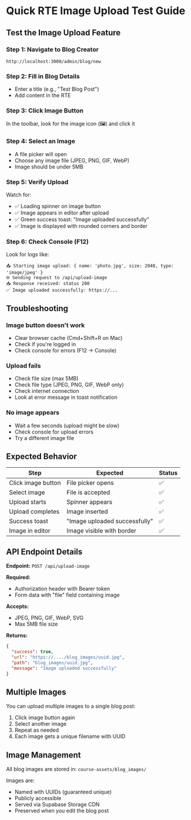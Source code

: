# Quick RTE Image Upload Test Guide

## Test the Image Upload Feature

### Step 1: Navigate to Blog Creator
```
http://localhost:3000/admin/blog/new
```

### Step 2: Fill in Blog Details
- Enter a title (e.g., "Test Blog Post")
- Add content in the RTE

### Step 3: Click Image Button
In the toolbar, look for the image icon (🖼️) and click it

### Step 4: Select an Image
- A file picker will open
- Choose any image file (JPEG, PNG, GIF, WebP)
- Image should be under 5MB

### Step 5: Verify Upload
Watch for:
- ✅ Loading spinner on image button
- ✅ Image appears in editor after upload
- ✅ Green success toast: "Image uploaded successfully"
- ✅ Image is displayed with rounded corners and border

### Step 6: Check Console (F12)
Look for logs like:
```
📤 Starting image upload: { name: 'photo.jpg', size: 2048, type: 'image/jpeg' }
🌐 Sending request to /api/upload-image
📥 Response received: status 200
✅ Image uploaded successfully: https://...
```

## Troubleshooting

### Image button doesn't work
- Clear browser cache (Cmd+Shift+R on Mac)
- Check if you're logged in
- Check console for errors (F12 → Console)

### Upload fails
- Check file size (max 5MB)
- Check file type (JPEG, PNG, GIF, WebP only)
- Check internet connection
- Look at error message in toast notification

### No image appears
- Wait a few seconds (upload might be slow)
- Check console for upload errors
- Try a different image file

## Expected Behavior

| Step | Expected | Status |
|------|----------|--------|
| Click image button | File picker opens | ✅ |
| Select image | File is accepted | ✅ |
| Upload starts | Spinner appears | ✅ |
| Upload completes | Image inserted | ✅ |
| Success toast | "Image uploaded successfully" | ✅ |
| Image in editor | Image visible with border | ✅ |

## API Endpoint Details

**Endpoint:** `POST /api/upload-image`

**Required:**
- Authorization header with Bearer token
- Form data with "file" field containing image

**Accepts:**
- JPEG, PNG, GIF, WebP, SVG
- Max 5MB file size

**Returns:**
```json
{
  "success": true,
  "url": "https://..../blog_images/uuid.jpg",
  "path": "blog_images/uuid.jpg",
  "message": "Image uploaded successfully"
}
```

## Multiple Images

You can upload multiple images to a single blog post:
1. Click image button again
2. Select another image
3. Repeat as needed
4. Each image gets a unique filename with UUID

## Image Management

All blog images are stored in: `course-assets/blog_images/`

Images are:
- Named with UUIDs (guaranteed unique)
- Publicly accessible
- Served via Supabase Storage CDN
- Preserved when you edit the blog post
